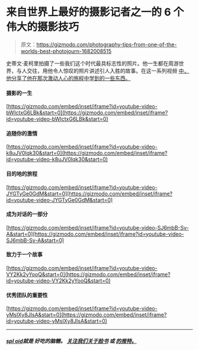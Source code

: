 # 来自世界上最好的摄影记者之一的 6 个伟大的摄影技巧

> 原文：<https://gizmodo.com/photography-tips-from-one-of-the-worlds-best-photojourn-1682008515>

史蒂文·麦柯里拍摄了一些我们这个时代最具标志性的照片。他一生都在周游世界，与人交往，用他令人惊叹的照片讲述引人入胜的故事。在这一系列视频 [中，他分享了他在那次激动人心的旅程中学到的一些东西。](http://petapixel.com/2015/01/26/words-wisdom-photographers-renowned-photojournalist-steve-mccurry/)



#### 摄影的一生

 [https://gizmodo.com/embed/inset/iframe?id=youtube-video-bWIctxG6LBk&start=0](https://gizmodo.com/embed/inset/iframe?id=youtube-video-bWIctxG6LBk&start=0) 

#### 追随你的激情

 [https://gizmodo.com/embed/inset/iframe?id=youtube-video-k8uJV0Iqk30&start=0](https://gizmodo.com/embed/inset/iframe?id=youtube-video-k8uJV0Iqk30&start=0) 

#### 目的地的旅程

 [https://gizmodo.com/embed/inset/iframe?id=youtube-video-JYGTyGe0GdM&start=0](https://gizmodo.com/embed/inset/iframe?id=youtube-video-JYGTyGe0GdM&start=0) 

#### 成为对话的一部分

 [https://gizmodo.com/embed/inset/iframe?id=youtube-video-SJ6mbB-Sv-A&start=0](https://gizmodo.com/embed/inset/iframe?id=youtube-video-SJ6mbB-Sv-A&start=0) 

#### 致力于一个故事

 [https://gizmodo.com/embed/inset/iframe?id=youtube-video-VY2Kk2yYooQ&start=0](https://gizmodo.com/embed/inset/iframe?id=youtube-video-VY2Kk2yYooQ&start=0) 

#### 优秀团队的重要性

 [https://gizmodo.com/embed/inset/iframe?id=youtube-video-yMsIXy8JIsA&start=0](https://gizmodo.com/embed/inset/iframe?id=youtube-video-yMsIXy8JIsA&start=0) 

* * *

#### [*spl oid*](http://gizmodo.com/this-is-the-new-sploid-the-new-blog-from-gawker-media-1480428170)*就是* *好吃的脑糖。* [*关注我们关于脸书*](https://www.facebook.com/sploidbook) *或* [*的推特。*](http://twitter.com/sploid)